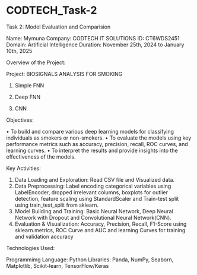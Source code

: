 # CODTECH_Task-2

Task 2: Model Evaluation and Comparision

Name: Mymuna
Company: CODTECH IT SOLUTIONS
ID: CT6WDS2451
Domain: Artificial Intelligence
Duration: November 25th, 2024 to January 10th, 2025

Overview of the Project:

Project: BIOSIGNALS ANALYSIS FOR SMOKING

1. Simple FNN



2. Deep FNN



3. CNN



Objectives:
 
• To build and compare various deep learning models for classifying individuals as smokers or non-smokers.
• To evaluate the models using key performance metrics such as accuracy, precision, recall, ROC curves,
and learning curves.
• To interpret the results and provide insights into the effectiveness of the models. 

Key Activities:

1. Data Loading and Exploration: Read CSV file and Visualized data.
2. Data Preprocessing: Label encoding categorical variables using LabelEncoder, dropped irrelevant columns, boxplots for outlier detection, feature scaling using StandardScaler and Train-test split using train_test_split from sklearn.
3. Model Building and Training: Basic Neural Network, Deep Neural Network with Dropout and Convolutional Neural Network(CNN).
4. Evaluation & Visualization: Accuracy, Precision, Recall, F1-Score using sklearn.metrics, ROC Curve and AUC and learning Curves for training and validation accuracy

Technologies Used:

Programmimg Language: Python
Libraries: Panda, NumPy, Seaborn, Matplotlib, Scikit-learn, TensorFlow/Keras

